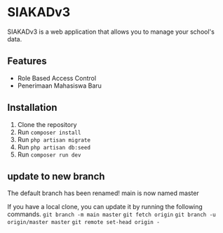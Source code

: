 # SIAKADv3

SIAKADv3 is a web application that allows you to manage your school's data.

## Features

- Role Based Access Control
- Penerimaan Mahasiswa Baru


## Installation

1. Clone the repository
2. Run `composer install`
3. Run `php artisan migrate`
4. Run `php artisan db:seed`
5. Run `composer run dev`



## update to new branch


The default branch has been renamed!
main is now named master

If you have a local clone, you can update it by running the following commands.
```git branch -m main master```
```git fetch origin```
```git branch -u origin/master master```
```git remote set-head origin -```